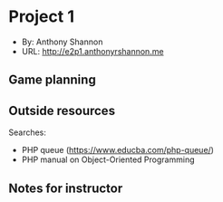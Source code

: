 # Project 1
+ By: Anthony Shannon
+ URL: <http://e2p1.anthonyrshannon.me>

## Game planning


## Outside resources
Searches:
- PHP queue (<https://www.educba.com/php-queue/>)
- PHP manual on Object-Oriented Programming


## Notes for instructor
